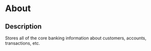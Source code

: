 # About

## Description
Stores all of the core banking information about customers, accounts, transactions, etc.

